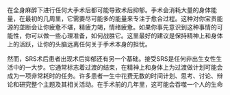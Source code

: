 在全身麻醉下进行任何大手术后都可能导致术后抑郁。手术会消耗大量的身体能量，在最初的几周里，它需要尽可能多的能量来专注于愈合过程。这种对你宝贵能源的垄断会让你疲惫不堪，精疲力竭，情绪疲惫。如果你事先意识到这种事情的可能性，你可以做一些心理准备，如何战胜它。这里最好的建议是保持精神上和身体上的活跃，让你的头脑远离任何关于手术本身的担忧。

 

然而，SRS术后患者出现术后抑郁还有另一个基础。接受SRS是任何非出生女性生活中的一大步。它通常标志着过渡的结束，在精神上和身体上为过渡做计划可能会成为一项非常耗时的任务。许多患者一生中花费无数的时间计划、思考、讨论、辩论和研究整个主题及其相关活动。在手术前的几年里，这可能会吞噬一个人的生命